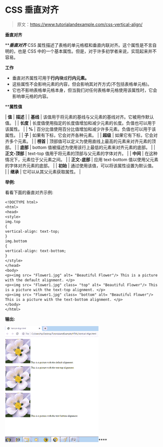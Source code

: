 # CSS 垂直对齐

> 原文：<https://www.tutorialandexample.com/css-vertical-align/>

**垂直对齐**

 *****垂直对齐*** CSS 属性描述了表格的单元格框和垂直内联对齐。这个属性是不言自明的，也是 CSS 中的一个基本属性。但是，对于许多初学者来说，实现起来并不容易。

**工作**

*   垂直对齐属性可用于**行内块**或**行内元素。**
*   这些属性不会影响元素的内容，但会影响其对齐方式(不包括表格单元格)。
*   它也不影响表格单元格本身，但当我们对任何表格单元格使用该属性时，它会影响单元格的内容。

 ****属性值**



| **值** | **描述** |
| **基线** | 该值用于将元素的基线与父元素的基线对齐。它被用作默认值。 |
| **长度** | 长度值使用指定的长度值增加和减少元素的长度。负值也可以用于该属性。 |
| **%** | 百分比值使用百分比值增加和减少许多元素。负值也可以用于该属性。 |
| **子** | 如果有下标，它会对齐各种元素。 |
| **超级** | 如果它有下标，它会对齐多个元素。 |
| **榜首** | 顶部值可以定义为使用直线上最高的元素来对齐元素的顶部。 |
| **底部** | bottom 值被描述为使用该行上最低的元素来对齐元素的底部。 |
| **正文-顶部** | text-top 值用于将元素的顶部与父元素的字体对齐。 |
| **中间** | 在这种情况下，元素位于父元素之间。 |
| **正文-底部** | 应用 text-bottom 值以使用父元素的字体对齐元素的底部。 |
| **初始** | 通过使用该值，可以将该属性设置为默认值。 |
| **继承** | 它可以从其父元素获取属性。 |



**举例:**

看看下面的垂直对齐示例:

```
<!DOCTYPE html>
<html>
<head>
<style>
img.top
{
vertical-align: text-top;
}
img.bottom
{
vertical-align: text-bottom;
}
</style>
</head>
<body>
<p><img src= "Flower1.jpg" alt= "Beautiful Flower"/> This is a picture with the default alignment. </p>
<p><img src= "Flower1.jpg" class= "top" alt= "Beautiful Flower"/> This is a picture with the text-top alignment. </p>
<p><img src= "Flower1.jpg" class= "bottom" alt= "Beautiful Flower"/> This is a picture with the text-bottom alignment. </p>
</body>
</html>
```

**输出:**

![CSS Vertical Align](img/520b7215bc4250c96197b6e4c866208b.png)****
